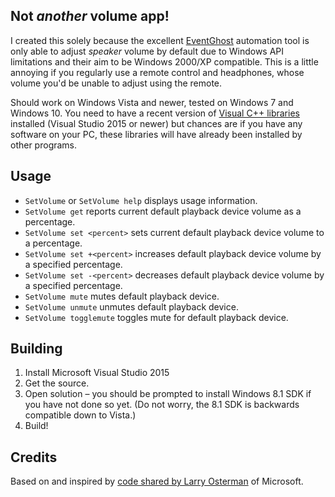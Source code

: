 ## Not _another_ volume app!
I created this solely because the excellent [EventGhost](http://eventghost.org) automation tool is only able to adjust *speaker* volume by default due to Windows API limitations and their aim to be Windows 2000/XP compatible. This is a little annoying if you regularly use a remote control and headphones, whose volume you'd be unable to adjust using the remote.

Should work on Windows Vista and newer, tested on Windows 7 and Windows 10. You need to have a recent version of [Visual C++ libraries](https://support.microsoft.com/en-gb/help/2977003/the-latest-supported-visual-c-downloads) installed (Visual Studio 2015 or newer) but chances are if you have any software on your PC, these libraries will have already been installed by other programs.

## Usage
* `SetVolume` or `SetVolume help` displays usage information.
* `SetVolume get` reports current default playback device volume as a percentage.
* `SetVolume set <percent>` sets current default playback device volume to a percentage.
* `SetVolume set +<percent>` increases default playback device volume by a specified percentage.
* `SetVolume set -<percent>` decreases default playback device volume by a specified percentage.
* `SetVolume mute` mutes default playback device.
* `SetVolume unmute` unmutes default playback device.
* `SetVolume togglemute` toggles mute for default playback device.

## Building
1. Install Microsoft Visual Studio 2015
1. Get the source.
1. Open solution &ndash; you should be prompted to install Windows 8.1 SDK if you have not done so yet. (Do not worry, the 8.1 SDK is backwards compatible down to Vista.)
1. Build!

## Credits
Based on and inspired by [code shared by Larry Osterman](https://blogs.msdn.microsoft.com/larryosterman/2007/03/06/how-do-i-change-the-master-volume-in-windows-vista/) of Microsoft.
